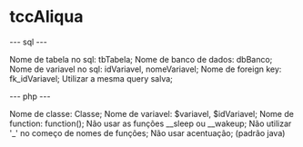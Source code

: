 tccAliqua
=========

--- sql ---

Nome de tabela no sql: tbTabela;
Nome de banco de dados: dbBanco;
Nome de variavel no sql: idVariavel, nomeVariavel;
Nome de foreign key: fk_idVariavel;
Utilizar a mesma query salva;

--- php ---

Nome de classe: Classe;
Nome de variavel: $variavel, $idVariavel;
Nome de function: function();
Não usar as funções __sleep ou __wakeup;
Não utilizar '_' no começo de nomes de funções;
Não usar acentuação;
(padrão java)

